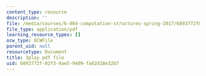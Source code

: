 ```yaml
---
content_type: resource
description: ''
file: /media/courses/6-004-computation-structures-spring-2017/6893772f02f39ae59409fa62d18e32b7_LWE5p2sCI6o.pdf
file_type: application/pdf
learning_resource_types: []
ocw_type: OCWFile
parent_uid: null
resourcetype: Document
title: 3play pdf file
uid: 6893772f-02f3-9ae5-9409-fa62d18e32b7
---
```

